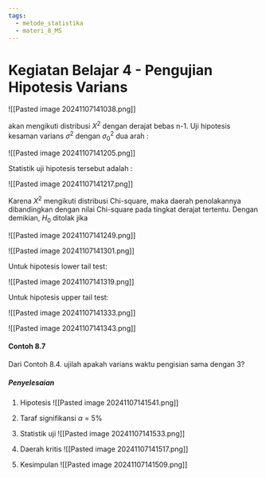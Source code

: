 ```yaml
---
tags:
  - metode_statistika
  - materi_8_MS
---
```


# Kegiatan Belajar 4 - Pengujian Hipotesis Varians

![[Pasted image 20241107141038.png]]

akan mengikuti distribusi $X^2$ dengan derajat bebas n-1. Uji hipotesis kesaman varians $\sigma^2$ dengan $\sigma_0^2$ dua arah :

![[Pasted image 20241107141205.png]]

Statistik uji hipotesis tersebut adalah :

![[Pasted image 20241107141217.png]]

Karena $X^2$ mengikuti distribusi Chi-square, maka daerah penolakannya dibandingkan dengan nilai Chi-square pada tingkat derajat tertentu. Dengan demikian, $H_0$ ditolak jika

![[Pasted image 20241107141249.png]]

![[Pasted image 20241107141301.png]]

Untuk hipotesis lower tail test:

![[Pasted image 20241107141319.png]]

Untuk hipotesis upper tail test:

![[Pasted image 20241107141333.png]]

![[Pasted image 20241107141343.png]]

#### Contoh 8.7

Dari Contoh 8.4. ujilah apakah varians waktu pengisian sama dengan 3?

##### Penyelesaian

1. Hipotesis
   ![[Pasted image 20241107141541.png]]
   
2. Taraf signifikansi $\alpha$ = 5%
   
3. Statistik uji
   ![[Pasted image 20241107141533.png]]
   
4. Daerah kritis
   ![[Pasted image 20241107141517.png]]
   
5. Kesimpulan
   ![[Pasted image 20241107141509.png]]